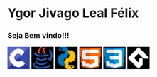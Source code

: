 
<div>
   <h1>Ygor Jivago Leal Félix</h1>
   <h3>Seja Bem vindo!!!</h3>
</div>
<div>
   <img src = "Sprite-c icone.jpg" height = "50" whidth = "50">
   <img src = "Sprite-javafundopreto.jpg" height = "50" whidth = "50">
   <img src = "Sprite-pytomba.jpg" height = "50" whidth = "50">
   <img src = "Sprite-html icone.jpg" height = "50" whidth = "50">
   <img src = "Sprite-css icon.jpg" height = "50" whidth = "50">
   <img src = "Sprite-iconegamermaker.jpg" height = "50" whidth = "50">
   
     
</div>
<div>

   
</div>



<!--
**ylapiy/ylapiy** is a ✨ _special_ ✨ repository because its `README.md` (this file) appears on your GitHub profile.

Here are some ideas to get you started:

- 🔭 I’m currently working on ...
- 🌱 I’m currently learning ...
- 👯 I’m looking to collaborate on ...
- 🤔 I’m looking for help with ...
- 💬 Ask me about ...
- 📫 How to reach me: ...
- 😄 Pronouns: ...
- ⚡ Fun fact: ...
-->
